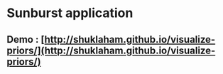 # Sunburst application
## Demo : [http://shuklaham.github.io/visualize-priors/](http://shuklaham.github.io/visualize-priors/)

